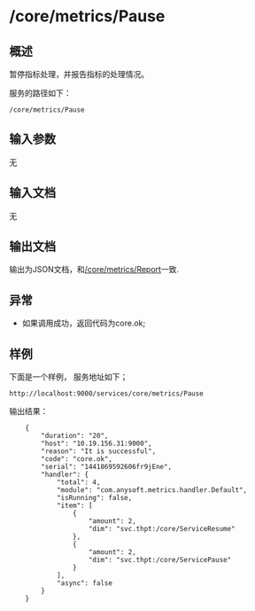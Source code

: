 # /core/metrics/Pause

## 概述

暂停指标处理，并报告指标的处理情况。

服务的路径如下：
```
/core/metrics/Pause
```

## 输入参数
无

## 输入文档
无

## 输出文档

输出为JSON文档，和[/core/metrics/Report](Report.md)一致.

## 异常
* 如果调用成功，返回代码为core.ok;

## 样例

下面是一个样例，
服务地址如下；
```
http://localhost:9000/services/core/metrics/Pause
```
输出结果：
```
	{
	    "duration": "20", 
	    "host": "10.19.156.31:9000", 
	    "reason": "It is successful", 
	    "code": "core.ok", 
	    "serial": "1441869592606fr9jEne", 
	    "handler": {
	        "total": 4, 
	        "module": "com.anysoft.metrics.handler.Default", 
	        "isRunning": false, 
	        "item": [
	            {
	                "amount": 2, 
	                "dim": "svc.thpt:/core/ServiceResume"
	            }, 
	            {
	                "amount": 2, 
	                "dim": "svc.thpt:/core/ServicePause"
	            }
	        ], 
	        "async": false
	    }
	}
```

